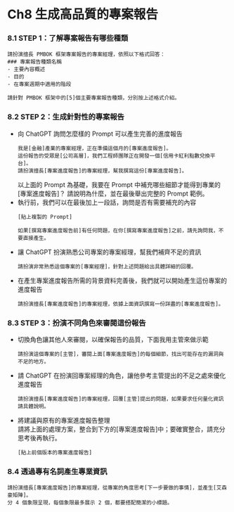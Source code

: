 # Ch8 生成高品質的專案報告

### 8.1	STEP 1：了解專案報告有哪些種類

```
請扮演擅長 PMBOK 框架專案報告的專案經理，依照以下格式回答：
### 專案報告種類名稱
- 主要內容概述
- 目的
- 在專案週期中適用的階段

請針對 PMBOK 框架中的[5]個主要專案報告種類，分別按上述格式介紹。
```

### 8.2	STEP 2：生成針對性的專案報告

- 向 ChatGPT 詢問怎麼樣的 Prompt 可以產生完善的進度報告  
    ```
    我是[金融]產業的專案經理，正在準備這個月的[專案進度報告]。
    這份報告的受眾是[公司高層]，我們工程師團隊正在開發一個[信用卡紅利點數兌換平台]。
    請扮演擅長[專案進度報告]的專案經理，幫我撰寫這份[專案進度報告]。
    ```
    以上面的 Prompt 為基礎，我要在 Prompt 中補充哪些細節才能得到專業的[專案進度報告]？
    請說明為什麼，並在最後舉出完整的 Prompt 範例。
- 執行前，我們可以在最後加上一段話，詢問是否有需要補充的內容  
    ```
    [貼上複製的 Prompt]

    如果[撰寫專案進度報告前]有任何問題，在你[撰寫專案進度報告]之前，請先詢問我，不要直接產生。
    ```
- 讓 ChatGPT 扮演熟悉公司專案的專案經理，幫我們補齊不足的資訊  
    ```
    請扮演非常熟悉這個專案的[專案經理]，針對上述問題給出具體詳細的回覆。
    ```
- 在產生專案進度報告所需的背景資料完善後，我們就可以開始產生這份專案的進度報告  
    ```
    請扮演擅長[專案進度報告]的專案經理，依據上面資訊撰寫一份詳盡的[專案進度報告]。
    ```

### 8.3	STEP 3：扮演不同角色來審閱這份報告

- 切換角色讓其他人來審閱，以確保報告的品質，下面我用主管來做示範
    ```
    請扮演這個專案的[主管]，審閱上面[專案進度報告]的每個細節，找出可能存在的漏洞與不足的地方。
    ```
- 請 ChatGPT 在扮演回專案經理的角色，讓他參考主管提出的不足之處來優化進度報告
    ```
    請扮演擅長[專案進度報告]的專案經理，回覆[主管]提出的問題，如果要求任何量化資訊請具體說明。
    ```
- 將建議與原有的專案進度報告整理  
    請將上面的處理方案，整合到下方的[專案進度報告]中；要確實整合，請充分思考後再執行。
    ```
    [貼上前個版本的專案進度報告]
    ```

### 8.4	透過專有名詞產生專業資訊

```
請扮演擅長[專案進度報告]的專案經理，從專案的角度思考[下一步要做的事情]，並產生[艾森豪矩陣]。
分 4 個象限呈現，每個象限最多展示 2 個，都要搭配簡潔的小標題。
```